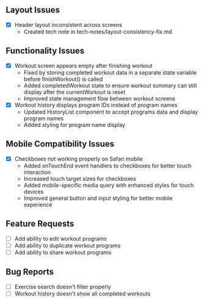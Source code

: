 ## Layout Issues
- [x] Header layout inconsistent across screens
  - Created tech note in tech-notes/layout-consistency-fix.md

## Functionality Issues
- [x] Workout screen appears empty after finishing workout
  - Fixed by storing completed workout data in a separate state variable before finishWorkout() is called
  - Added completedWorkout state to ensure workout summary can still display after the currentWorkout is reset
  - Improved state management flow between workout screens
- [x] Workout history displays program IDs instead of program names
  - Updated HistoryList component to accept programs data and display program names
  - Added styling for program name display

## Mobile Compatibility Issues
- [x] Checkboxes not working properly on Safari mobile
  - Added onTouchEnd event handlers to checkboxes for better touch interaction
  - Increased touch target sizes for checkboxes
  - Added mobile-specific media query with enhanced styles for touch devices
  - Improved general button and input styling for better mobile experience

## Feature Requests
- [ ] Add ability to edit workout programs
- [ ] Add ability to duplicate workout programs
- [ ] Add ability to share workout programs

## Bug Reports
- [ ] Exercise search doesn't filter properly
- [ ] Workout history doesn't show all completed workouts 